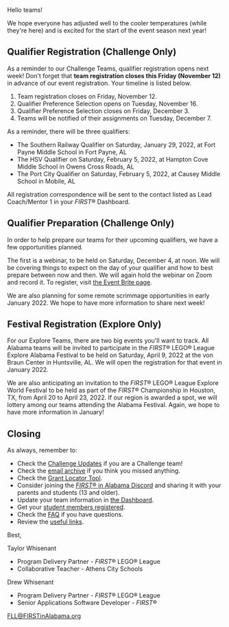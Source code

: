 Hello teams!

We hope everyone has adjusted well to the cooler temperatures (while they're here) and is excited for the start of the event season next year!

## Qualifier Registration (Challenge Only)

As a reminder to our Challenge Teams, qualifier registration opens next week! Don't forget that **team registration closes this Friday (November 12)** in advance of our event registration. Your timeline is listed below.
1. Team registration closes on Friday, November 12.
2. Qualifier Preference Selection opens on Tuesday, November 16.
3. Qualifier Preference Selection closes on Friday, December 3.
4. Teams will be notified of their assignments on Tuesday, December 7.

As a reminder, there will be three qualifiers:
- The Southern Railway Qualifier on Saturday, January 29, 2022, at Fort Payne Middle School in Fort Payne, AL
- The HSV Qualifier on Saturday, February 5, 2022, at Hampton Cove Middle School in Owens Cross Roads, AL
- The Port City Qualifier on Saturday, February 5, 2022, at Causey Middle School in Mobile, AL

All registration correspondence will be sent to the contact listed as Lead Coach/Mentor 1 in your *FIRST*&reg; Dashboard.


## Qualifier Preparation (Challenge Only)

In order to help prepare our teams for their upcoming qualifiers, we have a few opportunities planned.

The first is a webinar, to be held on Saturday, December 4, at noon. We will be covering things to expect on the day of your qualifier and how to best prepare between now and then. We will again hold the webinar on Zoom and record it. To register, visit [the Event Brite page](https://www.eventbrite.com/e/fll-qualifier-prep-tickets-169525217489).

We are also planning for some remote scrimmage opportunities in early January 2022. We hope to have more information to share next week!


## Festival Registration (Explore Only)

For our Explore Teams, there are two big events you'll want to track. All Alabama teams will be invited to participate in the *FIRST*&reg; LEGO&reg; League Explore Alabama Festival to be held on Saturday, April 9, 2022 at the von Braun Center in Huntsville, AL. We will open the registration for that event in January 2022.

We are also anticipating an invitation to the *FIRST*&reg; LEGO&reg; League Explore World Festival to be held as part of the *FIRST*&reg; Championship in Houston, TX, from April 20 to April 23, 2022. If our region is awarded a spot, we will lottery among our teams attending the Alabama Festival. Again, we hope to have more information in January!


## Closing

As always, remember to:
- Check the [Challenge Updates](https://firstinspiresst01.blob.core.windows.net/first-forward/fll-challenge/fll-challenge-cargo-connect-challenge-updates.pdf) if you are a Challenge team!
- Check the [email archive](https://github.com/drewwhis/alabama-first-lego-league/tree/main/2021-2022/email-blasts) if you think you missed anything.
- Check the [Grant Locator Tool](https://www.firstinspires.org/robotics/team-grants).
- Consider joining the [*FIRST*&reg; in Alabama Discord](http://discord.gg/7eyJvm3) and sharing it with your parents and students (13 and older).
- Update your team information in [the Dashboard](https://my.firstinspires.org/Dashboard/).
- Get your [student members registered](https://www.firstinspires.org/resource-library/youth-registration-system).
- Check the [FAQ](https://github.com/drewwhis/alabama-first-lego-league/wiki/Frequently-Asked-Questions) if you have questions.
- Review the [useful links](https://github.com/drewwhis/alabama-first-lego-league/wiki/Useful-Links).

Best,

Taylor Whisenant
- Program Delivery Partner - *FIRST*&reg; LEGO&reg; League
- Collaborative Teacher - Athens City Schools

Drew Whisenant
- Program Delivery Partner - *FIRST*&reg; LEGO&reg; League
- Senior Applications Software Developer - *FIRST*&reg;

FLL@FIRSTinAlabama.org